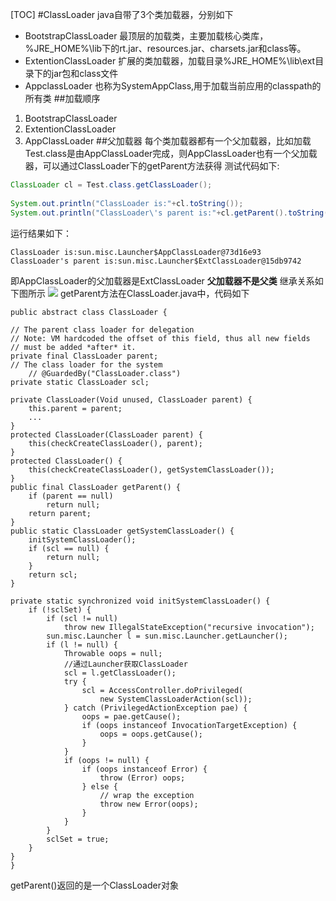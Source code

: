 [TOC]
#ClassLoader
java自带了3个类加载器，分别如下
- BootstrapClassLoader
最顶层的加载类，主要加载核心类库，%JRE_HOME%\lib下的rt.jar、resources.jar、charsets.jar和class等。
- ExtentionClassLoader 
扩展的类加载器，加载目录%JRE_HOME%\lib\ext目录下的jar包和class文件
- AppclassLoader
也称为SystemAppClass,用于加载当前应用的classpath的所有类
##加载顺序
1. BootstrapClassLoader
2. ExtentionClassLoader
3. AppClassLoader
##父加载器
每个类加载器都有一个父加载器，比如加载Test.class是由AppClassLoader完成，则AppClassLoader也有一个父加载器，可以通过ClassLoader下的getParent方法获得
测试代码如下:
```java {.line-numbers}
ClassLoader cl = Test.class.getClassLoader();
		
System.out.println("ClassLoader is:"+cl.toString());
System.out.println("ClassLoader\'s parent is:"+cl.getParent().toString());
```
运行结果如下：
```java{.line-numbers}
ClassLoader is:sun.misc.Launcher$AppClassLoader@73d16e93
ClassLoader's parent is:sun.misc.Launcher$ExtClassLoader@15db9742
```
即AppClassLoader的父加载器是ExtClassLoader
**父加载器不是父类**
继承关系如下图所示
![](https://imgconvert.csdnimg.cn/aHR0cDovL2ltZy5ibG9nLmNzZG4ubmV0LzIwMTcwMjExMTEyNzU0MTk3?x-oss-process=image/format,png)
getParent方法在ClassLoader.java中，代码如下
```java{.line-numbers}
public abstract class ClassLoader {

// The parent class loader for delegation
// Note: VM hardcoded the offset of this field, thus all new fields
// must be added *after* it.
private final ClassLoader parent;
// The class loader for the system
    // @GuardedBy("ClassLoader.class")
private static ClassLoader scl;

private ClassLoader(Void unused, ClassLoader parent) {
    this.parent = parent;
    ...
}
protected ClassLoader(ClassLoader parent) {
    this(checkCreateClassLoader(), parent);
}
protected ClassLoader() {
    this(checkCreateClassLoader(), getSystemClassLoader());
}
public final ClassLoader getParent() {
    if (parent == null)
        return null;
    return parent;
}
public static ClassLoader getSystemClassLoader() {
    initSystemClassLoader();
    if (scl == null) {
        return null;
    }
    return scl;
}

private static synchronized void initSystemClassLoader() {
    if (!sclSet) {
        if (scl != null)
            throw new IllegalStateException("recursive invocation");
        sun.misc.Launcher l = sun.misc.Launcher.getLauncher();
        if (l != null) {
            Throwable oops = null;
            //通过Launcher获取ClassLoader
            scl = l.getClassLoader();
            try {
                scl = AccessController.doPrivileged(
                    new SystemClassLoaderAction(scl));
            } catch (PrivilegedActionException pae) {
                oops = pae.getCause();
                if (oops instanceof InvocationTargetException) {
                    oops = oops.getCause();
                }
            }
            if (oops != null) {
                if (oops instanceof Error) {
                    throw (Error) oops;
                } else {
                    // wrap the exception
                    throw new Error(oops);
                }
            }
        }
        sclSet = true;
    }
}
}
```
getParent()返回的是一个ClassLoader对象
